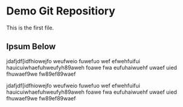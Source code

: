 # Demo Git Repositiory

This is the first file.

## Ipsum Below

jdafjdf[idfhiowejfo weufweio fuwefuo wef
efwehfuifui hauicuiwhaefuhweufyh89aweh foawe fwa eufuhaiwuehf uwaef
uied fhuwaef9we fw89ef89waef


jdafjdf[idfhiowejfo weufweio fuwefuo wef
efwehfuifui hauicuiwhaefuhweufyh89aweh foawe fwa eufuhaiwuehf uwaef
uied fhuwaef9we fw89ef89waef